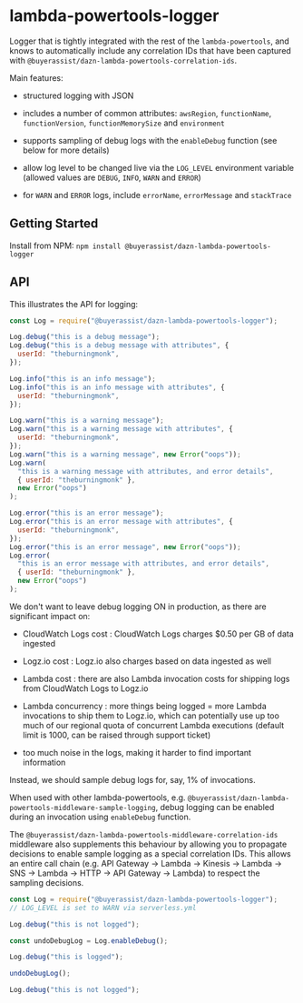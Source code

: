 # lambda-powertools-logger

Logger that is tightly integrated with the rest of the `lambda-powertools`, and knows to automatically include any correlation IDs that have been captured with `@buyerassist/dazn-lambda-powertools-correlation-ids`.

Main features:

- structured logging with JSON

- includes a number of common attributes: `awsRegion`, `functionName`, `functionVersion`, `functionMemorySize` and `environment`

- supports sampling of debug logs with the `enableDebug` function (see below for more details)

- allow log level to be changed live via the `LOG_LEVEL` environment variable (allowed values are `DEBUG`, `INFO`, `WARN` and `ERROR`)

- for `WARN` and `ERROR` logs, include `errorName`, `errorMessage` and `stackTrace`

## Getting Started

Install from NPM: `npm install @buyerassist/dazn-lambda-powertools-logger`

## API

This illustrates the API for logging:

```js
const Log = require("@buyerassist/dazn-lambda-powertools-logger");

Log.debug("this is a debug message");
Log.debug("this is a debug message with attributes", {
  userId: "theburningmonk",
});

Log.info("this is an info message");
Log.info("this is an info message with attributes", {
  userId: "theburningmonk",
});

Log.warn("this is a warning message");
Log.warn("this is a warning message with attributes", {
  userId: "theburningmonk",
});
Log.warn("this is a warning message", new Error("oops"));
Log.warn(
  "this is a warning message with attributes, and error details",
  { userId: "theburningmonk" },
  new Error("oops")
);

Log.error("this is an error message");
Log.error("this is an error message with attributes", {
  userId: "theburningmonk",
});
Log.error("this is an error message", new Error("oops"));
Log.error(
  "this is an error message with attributes, and error details",
  { userId: "theburningmonk" },
  new Error("oops")
);
```

We don't want to leave debug logging ON in production, as there are significant impact on:

- CloudWatch Logs cost : CloudWatch Logs charges $0.50 per GB of data ingested

- Logz.io cost : Logz.io also charges based on data ingested as well

- Lambda cost : there are also Lambda invocation costs for shipping logs from CloudWatch Logs to Logz.io

- Lambda concurrency : more things being logged = more Lambda invocations to ship them to Logz.io, which can potentially use up too much of our regional quota of concurrent Lambda executions (default limit is 1000, can be raised through support ticket)

- too much noise in the logs, making it harder to find important information

Instead, we should sample debug logs for, say, 1% of invocations.

When used with other lambda-powertools, e.g. `@buyerassist/dazn-lambda-powertools-middleware-sample-logging`, debug logging can be enabled during an invocation using `enableDebug` function.

The `@buyerassist/dazn-lambda-powertools-middleware-correlation-ids` middleware also supplements this behaviour by allowing you to propagate decisions to enable sample logging as a special correlation IDs. This allows an entire call chain (e.g. API Gateway -> Lambda -> Kinesis -> Lambda -> SNS -> Lambda -> HTTP -> API Gateway -> Lambda) to respect the sampling decisions.

```js
const Log = require("@buyerassist/dazn-lambda-powertools-logger");
// LOG_LEVEL is set to WARN via serverless.yml

Log.debug("this is not logged");

const undoDebugLog = Log.enableDebug();

Log.debug("this is logged");

undoDebugLog();

Log.debug("this is not logged");
```
